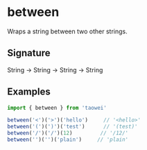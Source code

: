 # between

Wraps a string between two other strings.

## Signature
String -> String -> String -> String

## Examples
```javascript
import { between } from 'taowei'

between('<')('>')('hello')     // '<hello>'
between('(')(')')('test')      // '(test)'
between('/')('/')(12)         // '/12/'
between('')('')('plain')     // 'plain'

```

